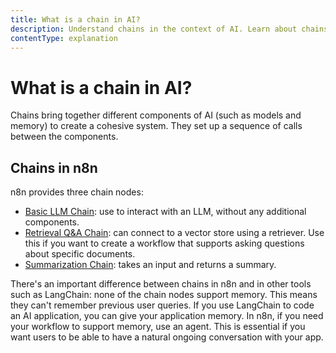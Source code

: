 ```yaml
---
title: What is a chain in AI?
description: Understand chains in the context of AI. Learn about chains in n8n.
contentType: explanation
---
```


# What is a chain in AI?

Chains bring together different components of AI (such as models and memory) to create a cohesive system. They set up a sequence of calls between the components.


## Chains in n8n

n8n provides three chain nodes:

* [Basic LLM Chain](/integrations/builtin/cluster-nodes/root-nodes/n8n-nodes-langchain.chainllm/): use to interact with an LLM, without any additional components.
* [Retrieval Q&A Chain](/integrations/builtin/cluster-nodes/root-nodes/n8n-nodes-langchain.chainretrievalqa/): can connect to a vector store using a retriever. Use this if you want to create a workflow that supports asking questions about specific documents.
* [Summarization Chain](/integrations/builtin/cluster-nodes/root-nodes/n8n-nodes-langchain.chainsummarization/): takes an input and returns a summary.

There's an important difference between chains in n8n and in other tools such as LangChain: none of the chain nodes support memory. This means they can't remember previous user queries. If you use LangChain to code an AI application, you can give your application memory. In n8n, if you need your workflow to support memory, use an agent. This is essential if you want users to be able to have a natural ongoing conversation with your app.
